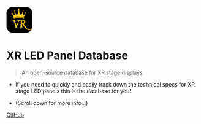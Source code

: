 <!-- _coverpage.md -->

![Logo](Images/icon-kartavr.png)

# XR LED Panel Database

> An open-source database for XR stage displays

-  If you need to quickly and easily track down the technical specs for XR stage LED panels this is the database for you!

- (Scroll down for more info...)

[GitHub](https://github.com/Kartaverse/XR-LED-Panel-Database)


